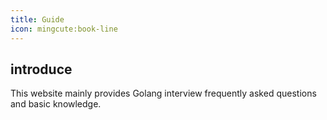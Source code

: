 ```yaml
---
title: Guide
icon: mingcute:book-line
---
```


## introduce

This website mainly provides Golang interview frequently asked questions and basic knowledge.